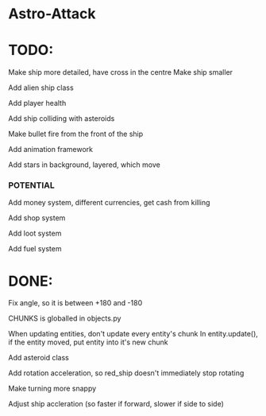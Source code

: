 # Astro-Attack


# TODO:
Make ship more detailed, have cross in the centre
Make ship smaller

Add alien ship class

Add player health

Add ship colliding with asteroids

Make bullet fire from the front of the ship

Add animation framework

Add stars in background, layered, which move

### POTENTIAL ###

Add money system, different currencies, get cash from killing

Add shop system

Add loot system

Add fuel system


# DONE:
Fix angle, so it is between +180 and -180

CHUNKS is globalled in objects.py

When updating entities, don't update every entity's chunk 
In entity.update(), if the entity moved, put entity into it's new chunk

Add asteroid class

Add rotation acceleration, so red_ship doesn't immediately stop rotating

Make turning more snappy

Adjust ship accleration (so faster if forward, slower if side to side)